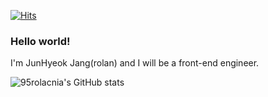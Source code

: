 [![Hits](https://hits.seeyoufarm.com/api/count/incr/badge.svg?url=https%3A%2F%2Fgithub.com%2F95rolacnia&count_bg=%2379C83D&title_bg=%23555555&icon=&icon_color=%23E7E7E7&title=hits&edge_flat=false)](https://hits.seeyoufarm.com)

### Hello world!
I'm JunHyeok Jang(rolan) and I will be a front-end engineer.

![95rolacnia's GitHub stats](https://github-readme-stats.vercel.app/api?username=95rolancia&show_icons=true&theme=radical)
